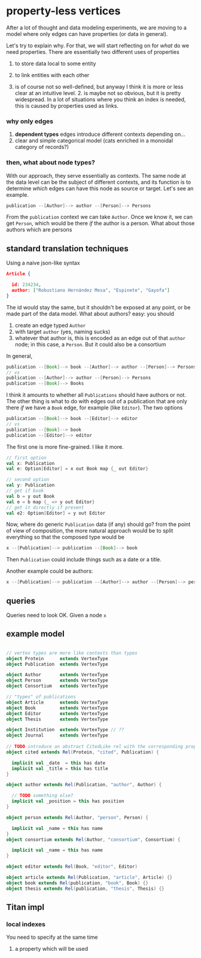 # property-less vertices

After a lot of thought and data modeling experiments, we are moving to a model where only edges can have properties (or data in general).

Let's try to explain why. For that, we will start reflecting on for _what_ do we need properties. There are essentially two different uses of properties

1. to store data local to some entity
2. to link entities with each other

1. is of course not so well-defined, but anyway I think it is more or less clear at an intuitive level. 2. is maybe not so obvious, but it is pretty widespread. In a lot of situations where you think an index is needed, this is caused by properties used as links.

### why only edges

1. **dependent types** edges introduce different contexts depending on...
2. clear and simple categorical model (cats enriched in a monoidal category of records?)

### then, what about node types?

With our approach, they serve essentially as contexts. The same node at the data level can be the subject of different contexts, and its function is to determine *which* edges can have this node as source or target. Let's see an example.

``` java
publication --[Author]--> author --[Person]--> Persons
```

From the `publication` context we can take `Author`. Once we know it, we can get `Person`, which would be there _if_ the author is a person. What about those authors which are persons

## standard translation techniques

Using a naive json-like syntax

``` json
Article {

  id: 234234,
  author: ["Robustiano Hernández Mesa", "Espinete", "Gayofa"]
}
```

The id would stay the same, but it shouldn't be exposed at any point, or be made part of the data model. What about authors? easy: you should

1. create an edge typed `Author`
2. with target `author` (yes, naming sucks)
3. whatever that author is, this is encoded as an edge out of that `author` node; in this case, a `Person`. But it could also be a consortium

In general,

``` java
publication --[Book]--> book --[Author]--> author --[Person]--> Persons
// vs
publication --[Author]--> author --[Person]--> Persons
publication --[Book]--> Books
```

I think it amounts to whether all `Publications` should have authors or not. The other thing is what to do with edges out of a publication that are only there _if_ we have a `Book` edge, for example (like `Editor`). The two options

``` java
publication --[Book]--> book --[Editor]--> editor
// vs
publication --[Book]--> book
publication --[Editor]--> editor
```

The first one is more fine-grained. I like it more.

``` scala
// first option
val x: Publication
val e: Option[Editor] = x out Book map {_ out Editor}

// second option
val y: Publication
// get if book
val b = y out Book
val e = b map {_ => y out Editor}
// get it directly if present
val e2: Option[Editor] = y out Editor
```

Now, where do generic `Publication` data (if any) should go? from the point of view of composition, the more natural approach would be to split everything so that the composed type would be

``` java
x --[Publication]--> publication --[Book]--> book
```

Then `Publication` could include things such as a date or a title.

Another example could be authors:

``` java
x --[Publication]--> publication --[Author]--> author --[Person]--> person
```



## queries

Queries need to look OK. Given a node `x` 


## example model

``` scala

// vertex types are more like contexts than types
object Protein      extends VertexType
object Publication  extends VertexType

object Author       extends VertexType
object Person       extends VertexType
object Consortium   extends VertexType

// "types" of publications
object Article      extends VertexType
object Book         extends VertexType
object Editor       extends VertexType
object Thesis       extends VertexType

object Institution  extends VertexType // ??
object Journal      extends VertexType
    
// TODO introduce an abstract CitedLike rel with the corresponding properties
object cited extends Rel(Protein, "cited", Publication) {

  implicit val _date  = this has date
  implicit val _title = this has title
}

object author extends Rel(Publication, "author", Author) {

  // TODO something else?
  implicit val _position = this has position
}

object person extends Rel(Author, "person", Person) {

  implicit val _name = this has name
}
object consortium extends Rel(Author, "consortium", Consortium) {

  implicit val _name = this has name
}

object editor extends Rel(Book, "editor", Editor)

object article extends Rel(Publication, "article", Article) {}
object book extends Rel(publication, "book", Book) {}
object thesis extends Rel(publication, "thesis", Thesis) {}

```

## Titan impl

### local indexes

You need to specify at the same time

1. a property which will be used 
